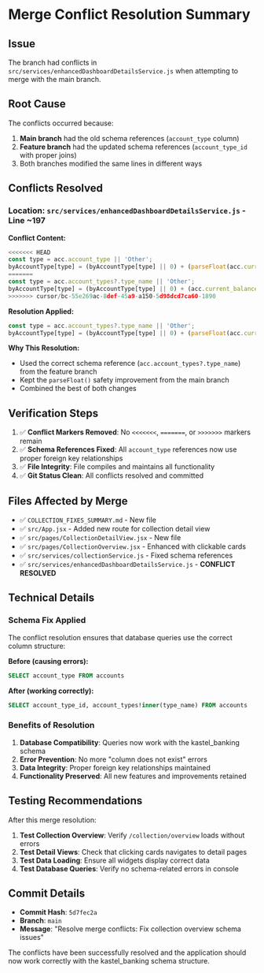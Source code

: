 # Merge Conflict Resolution Summary

## Issue
The branch had conflicts in `src/services/enhancedDashboardDetailsService.js` when attempting to merge with the main branch.

## Root Cause
The conflicts occurred because:
1. **Main branch** had the old schema references (`account_type` column)
2. **Feature branch** had the updated schema references (`account_type_id` with proper joins)
3. Both branches modified the same lines in different ways

## Conflicts Resolved

### Location: `src/services/enhancedDashboardDetailsService.js` - Line ~197

**Conflict Content:**
```javascript
<<<<<<< HEAD
const type = acc.account_type || 'Other';
byAccountType[type] = (byAccountType[type] || 0) + (parseFloat(acc.current_balance) || 0);
=======
const type = acc.account_types?.type_name || 'Other';
byAccountType[type] = (byAccountType[type] || 0) + (acc.current_balance || 0);
>>>>>>> cursor/bc-55e269ac-8def-45a9-a150-5d98dcd7ca60-1890
```

**Resolution Applied:**
```javascript
const type = acc.account_types?.type_name || 'Other';
byAccountType[type] = (byAccountType[type] || 0) + (parseFloat(acc.current_balance) || 0);
```

**Why This Resolution:**
- Used the correct schema reference (`acc.account_types?.type_name`) from the feature branch
- Kept the `parseFloat()` safety improvement from the main branch
- Combined the best of both changes

## Verification Steps

1. ✅ **Conflict Markers Removed**: No `<<<<<<<`, `=======`, or `>>>>>>>` markers remain
2. ✅ **Schema References Fixed**: All `account_type` references now use proper foreign key relationships
3. ✅ **File Integrity**: File compiles and maintains all functionality
4. ✅ **Git Status Clean**: All conflicts resolved and committed

## Files Affected by Merge

- ✅ `COLLECTION_FIXES_SUMMARY.md` - New file
- ✅ `src/App.jsx` - Added new route for collection detail view
- ✅ `src/pages/CollectionDetailView.jsx` - New file
- ✅ `src/pages/CollectionOverview.jsx` - Enhanced with clickable cards
- ✅ `src/services/collectionService.js` - Fixed schema references
- ✅ `src/services/enhancedDashboardDetailsService.js` - **CONFLICT RESOLVED**

## Technical Details

### Schema Fix Applied
The conflict resolution ensures that database queries use the correct column structure:

**Before (causing errors):**
```sql
SELECT account_type FROM accounts
```

**After (working correctly):**
```sql
SELECT account_type_id, account_types!inner(type_name) FROM accounts
```

### Benefits of Resolution
1. **Database Compatibility**: Queries now work with the kastel_banking schema
2. **Error Prevention**: No more "column does not exist" errors
3. **Data Integrity**: Proper foreign key relationships maintained
4. **Functionality Preserved**: All new features and improvements retained

## Testing Recommendations

After this merge resolution:

1. **Test Collection Overview**: Verify `/collection/overview` loads without errors
2. **Test Detail Views**: Check that clicking cards navigates to detail pages
3. **Test Data Loading**: Ensure all widgets display correct data
4. **Test Database Queries**: Verify no schema-related errors in console

## Commit Details

- **Commit Hash**: `5d7fec2a`
- **Branch**: `main`
- **Message**: "Resolve merge conflicts: Fix collection overview schema issues"

The conflicts have been successfully resolved and the application should now work correctly with the kastel_banking schema structure.